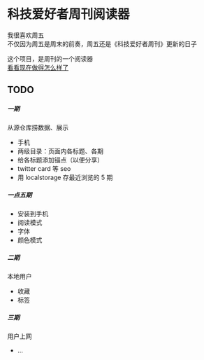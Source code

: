 # 科技爱好者周刊阅读器
我很喜欢周五  
不仅因为周五是周末的前奏，周五还是《科技爱好者周刊》更新的日子  

这个项目，是周刊的一个阅读器  
[看看现在做得怎么样了](https://learnfor11.github.io/weekly_viewer/)

## TODO
##### 一期
从源仓库捞数据、展示

+ 手机
+ 两级目录：页面内各标题、各期
+ 给各标题添加锚点（以便分享）
+ twitter card 等 seo
+ 用 localstorage 存最近浏览的 5 期

##### 一点五期
+ 安装到手机
+ 阅读模式
+ 字体
+ 颜色模式

##### 二期
本地用户
+ 收藏
+ 标签

##### 三期
用户上网
+ ...
